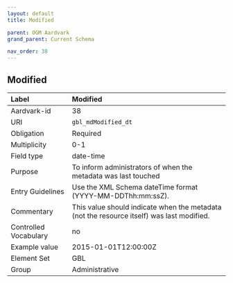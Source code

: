 ```yaml
---
layout: default
title: Modified

parent: OGM Aardvark
grand_parent: Current Schema

nav_order: 38
---
```


## Modified

| Label                 | Modified                                                                                  |
|:----------------------|:------------------------------------------------------------------------------------------|
| Aardvark-id           | 38                                                                                        |
| URI                   | `gbl_mdModified_dt`                                                                       |
| Obligation            | Required                                                                                  |
| Multiplicity          | 0-1                                                                                       |
| Field type            | date-time                                                                                 |
| Purpose               | To inform administrators of when the metadata was last touched                            |
| Entry Guidelines      | Use the XML Schema dateTime format (YYYY-MM-DDThh:mm:ssZ).                                |
| Commentary            | This value should indicate when the metadata (not the resource itself) was last modified. |
| Controlled Vocabulary | no                                                                                        |
| Example value         | 2015-01-01T12:00:00Z                                                                      |
| Element Set           | GBL                                                                                       |
| Group                 | Administrative                                                                            |

